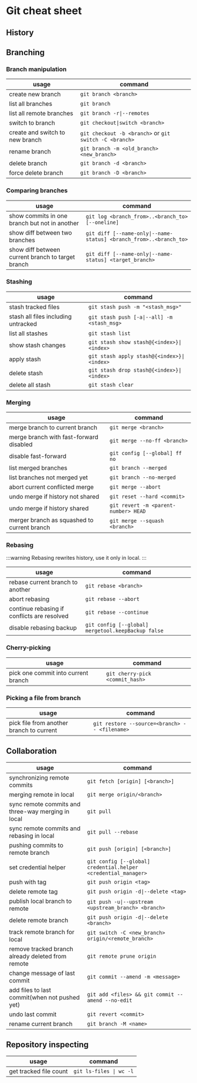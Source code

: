 # Git cheat sheet

## History

## Branching

### Branch manipulation

|usage|command|
|---|---|
|create new branch|`git branch <branch>`|
|list all branches|`git branch`|
|list all remote branches|`git branch -r\|--remotes`|
|switch to branch|`git checkout\|switch <branch>`|
|create and switch to new branch|`git checkout -b <branch>` or `git switch -C <branch>`|
|rename branch|`git branch -m <old_branch> <new_branch>`|
|delete branch|`git branch -d <branch>`|
|force delete branch|`git branch -D <branch>`|

### Comparing branches

|usage|command|
|---|---|
|show commits in one branch but not in another|`git log <branch_from>..<branch_to> [--oneline]`|
|show diff between two branches|`git diff [--name-only\|--name-status] <branch_from>..<branch_to>`|
|show diff between current branch to target branch|`git diff [--name-only\|--name-status] <target_branch>`|

### Stashing

|usage|command|
|---|---|
|stash tracked files|`git stash push -m "<stash_msg>"`|
|stash all files including untracked|`git stash push [-a\|--all] -m <stash_msg>`|
|list all stashes|`git stash list`|
|show stash changes|`git stash show stash@{<index>}\|<index>`|
|apply stash|`git stash apply stash@{<index>}\|<index>`|
|delete stash|`git stash drop stash@{<index>}\|<index>`|
|delete all stash|`git stash clear`|

### Merging

|usage|command|
|---|---|
|merge branch to current branch|`git merge <branch>`|
|merge branch with fast-forward disabled|`git merge --no-ff <branch>`|
|disable fast-forward|`git config [--global] ff no`|
|list merged branches|`git branch --merged`|
|list branches not merged yet|`git branch --no-merged`|
|abort current conflicted merge|`git merge --abort`|
|undo merge if history not shared|`git reset --hard <commit>`|
|undo merge if history shared|`git revert -m <parent-number> HEAD`|
|merger branch as squashed to current branch|`git merge --squash <branch>`|

### Rebasing

:::warning
Rebasing rewrites history, use it only in local.
:::

|usage|command|
|---|---|
|rebase current branch to another|`git rebase <branch>`|
|abort rebasing|`git rebase --abort`|
|continue rebasing if conflicts are resolved|`git rebase --continue`|
|disable rebasing backup|`git config [--global] mergetool.keepBackup false`|

### Cherry-picking

|usage|command|
|---|---|
|pick one commit into current branch|`git cherry-pick <commit_hash>`|

### Picking a file from branch

|usage|command|
|---|---|
|pick file from another branch to current|`git restore --source=<branch> -- <filename>`|

## Collaboration

|usage|command|
|---|---|
|synchronizing remote commits|`git fetch [origin] [<branch>]`|
|merging remote in local|`git merge origin/<branch>`|
|sync remote commits and three-way merging in local|`git pull`|
|sync remote commits and rebasing in local|`git pull --rebase`|
|pushing commits to remote branch|`git push [origin] [<branch>]`|
|set credential helper|`git config [--global] credential.helper <credential_manager>`|
|push with tag|`git push origin <tag>`|
|delete remote tag|`git push origin -d\|--delete <tag>`|
|publish local branch to remote|`git push -u\|--upstream <upstream_branch> <branch>`|
|delete remote branch|`git push origin -d\|--delete <branch>`|
|track remote branch for local|`git switch -C <new_branch> origin/<remote_branch>`|
|remove tracked branch already deleted from remote|`git remote prune origin`|
|change message of last commit|`git commit --amend -m <message>`|
|add files to last commit(when not pushed yet)|`git add <files> && git commit --amend --no-edit`|
|undo last commit|`git revert <commit>`|
|rename current branch|`git branch -M <name>`|

## Repository inspecting

|usage|command|
|---|---|
|get tracked file count|`git ls-files \| wc -l`|
